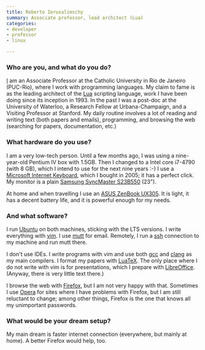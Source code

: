 ```yaml
---
title: Roberto Ierusalimschy
summary: Associate professor, lead architect (Lua)
categories:
- developer
- professor
- linux

---
```


### Who are you, and what do you do?

[I](http://www.inf.puc-rio.br/~roberto/ "Roberto's PUC-Rio page.") am an Associate Professor at the Catholic University in Rio de Janeiro (PUC-Rio), where I work with programming languages. My claim to fame is as the leading architect of the [Lua][] scripting language, work I have been doing since its inception in 1993. In the past I was a post-doc at the University of Waterloo, a Research Fellow at Urbana-Champaign, and a Visiting Professor at Stanford. My daily routine involves a lot of reading and writing text (both papers and emails), programming, and browsing the web (searching for papers, documentation, etc.)

### What hardware do you use?

I am a very low-tech person. Until a few months ago, I was using a nine-year-old Pentium IV box with 1.5GB. Then I changed to a Intel core i7-4790 (with 8 GB), which I intend to use for the next nine years :-) I use a [Microsoft Internet Keyboard][internet-keyboard], which I bought in 2005; it has a perfect click. My monitor is a plain [Samsung SyncMaster S23B550][syncmaster-s23b550v] (23").

At home and when travelling I use an [ASUS ZenBook UX305][zenbook-ux305]. It is light, it has a decent battery life, and it is powerful enough for my needs.

### And what software?

I run [Ubuntu][] on both machines, sticking with the LTS versions. I write everything with [vim][]. I use [mutt][] for email. Remotely, I run a [ssh][] connection to my machine and run mutt there.

I don't use IDEs. I write programs with vim and use both [gcc][] and [clang][] as my main compilers. I format my papers with [LuaTeX][]. The only place where I do not write with vim is for presentations, which I prepare with [LibreOffice][]. (Anyway, there is very little text there.)

I browse the web with [Firefox][], but I am not very happy with that. Sometimes I use [Opera][] for sites where I have problems with Firefox, but I am still reluctant to change; among other things, Firefox is the one that knows all my unimportant passwords.

### What would be your dream setup?

My main dream is faster internet connection (everywhere, but mainly at home). A better Firefox would help, too.

[internet-keyboard]: https://www.amazon.com/Microsoft-Internet-Keyboard-PS-Interface/dp/B00002MZ8G "A keyboard."
[syncmaster-s23b550v]: https://www.amazon.com/Samsung-S23B550V-23-Inch-LED-Lit-Monitor/dp/B007TO3EK8 "A 23 inch LCD screen."
[zenbook-ux305]: https://www.amazon.com/UX305-13-Inch-Laptop-PREVIOUS-MODEL/dp/B00SGS7ZH4 "A 13.3 inch PC laptop."
[clang]: http://clang.llvm.org/ "A C/C++ frontend for the LLVM compiler."
[firefox]: https://www.mozilla.org/en-US/firefox/new/ "A cross-platform open-source web browser."
[gcc]: http://gcc.gnu.org/ "Code compiler frontends."
[libreoffice]: https://www.libreoffice.org/ "A free, open-source productivity suit."
[lua]: http://www.lua.org/ "An interpreted scripting language."
[luatex]: http://www.luatex.org/ "A TeX-based typesetting system with Lua support."
[mutt]: http://www.mutt.org/ "A command-line email client."
[opera]: https://www.opera.com/ "A cross-platform web browser."
[ssh]: https://en.wikipedia.org/wiki/Secure_Shell "A command-line tool for secure remote connections."
[ubuntu]: https://www.ubuntu.com/ "A Unix distribution."
[vim]: https://www.vim.org/ "A command-line text editor."

